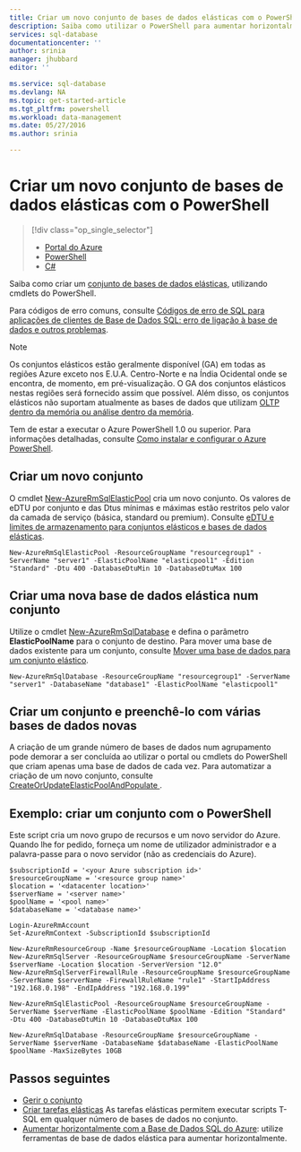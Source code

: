 ```yaml
---
title: Criar um novo conjunto de bases de dados elásticas com o PowerShell | Microsoft Docs
description: Saiba como utilizar o PowerShell para aumentar horizontalmente recursos da Base de Dados SQL do Azure, criando um conjunto de bases de dados elásticas dimensionável para gerir várias bases de dados.
services: sql-database
documentationcenter: ''
author: srinia
manager: jhubbard
editor: ''

ms.service: sql-database
ms.devlang: NA
ms.topic: get-started-article
ms.tgt_pltfrm: powershell
ms.workload: data-management
ms.date: 05/27/2016
ms.author: srinia

---
```

# Criar um novo conjunto de bases de dados elásticas com o PowerShell
> [!div class="op_single_selector"]
> * [Portal do Azure](sql-database-elastic-pool-create-portal.md)
> * [PowerShell](sql-database-elastic-pool-create-powershell.md)
> * [C#](sql-database-elastic-pool-create-csharp.md)
> 
> 

Saiba como criar um [conjunto de bases de dados elásticas](sql-database-elastic-pool.md), utilizando cmdlets do PowerShell. 

Para códigos de erro comuns, consulte [Códigos de erro de SQL para aplicações de clientes de Base de Dados SQL: erro de ligação à base de dados e outros problemas](sql-database-develop-error-messages.md).

> [!NOTE]
> Os conjuntos elásticos estão geralmente disponível (GA) em todas as regiões Azure exceto nos E.U.A. Centro-Norte e na Índia Ocidental onde se encontra, de momento, em pré-visualização.  O GA dos conjuntos elásticos nestas regiões será fornecido assim que possível. Além disso, os conjuntos elásticos não suportam atualmente as bases de dados que utilizam [OLTP dentro da memória ou análise dentro da memória](sql-database-in-memory.md).
> 
> 

Tem de estar a executar o Azure PowerShell 1.0 ou superior. Para informações detalhadas, consulte [Como instalar e configurar o Azure PowerShell](../powershell-install-configure.md).

## Criar um novo conjunto
O cmdlet [New-AzureRmSqlElasticPool](https://msdn.microsoft.com/library/azure/mt619378.aspx) cria um novo conjunto. Os valores de eDTU por conjunto e das Dtus mínimas e máximas estão restritos pelo valor da camada de serviço (básica, standard ou premium). Consulte [eDTU e limites de armazenamento para conjuntos elásticos e bases de dados elásticas](sql-database-elastic-pool.md#eDTU-and-storage-limits-for-elastic-pools-and-elastic-databases).

    New-AzureRmSqlElasticPool -ResourceGroupName "resourcegroup1" -ServerName "server1" -ElasticPoolName "elasticpool1" -Edition "Standard" -Dtu 400 -DatabaseDtuMin 10 -DatabaseDtuMax 100


## Criar uma nova base de dados elástica num conjunto
Utilize o cmdlet [New-AzureRmSqlDatabase](https://msdn.microsoft.com/library/azure/mt619339.aspx) e defina o parâmetro **ElasticPoolName** para o conjunto de destino. Para mover uma base de dados existente para um conjunto, consulte [Mover uma base de dados para um conjunto elástico](sql-database-elastic-pool-manage-powershell.md#Move-a-database-into-an-elastic-pool).

    New-AzureRmSqlDatabase -ResourceGroupName "resourcegroup1" -ServerName "server1" -DatabaseName "database1" -ElasticPoolName "elasticpool1"

## Criar um conjunto e preenchê-lo com várias bases de dados novas
A criação de um grande número de bases de dados num agrupamento pode demorar a ser concluída ao utilizar o portal ou cmdlets do PowerShell que criam apenas uma base de dados de cada vez. Para automatizar a criação de um novo conjunto, consulte [CreateOrUpdateElasticPoolAndPopulate ](https://gist.github.com/billgib/d80c7687b17355d3c2ec8042323819ae).   

## Exemplo: criar um conjunto com o PowerShell
Este script cria um novo grupo de recursos e um novo servidor do Azure. Quando lhe for pedido, forneça um nome de utilizador administrador e a palavra-passe para o novo servidor (não as credenciais do Azure).

    $subscriptionId = '<your Azure subscription id>'
    $resourceGroupName = '<resource group name>'
    $location = '<datacenter location>'
    $serverName = '<server name>'
    $poolName = '<pool name>'
    $databaseName = '<database name>'

    Login-AzureRmAccount
    Set-AzureRmContext -SubscriptionId $subscriptionId

    New-AzureRmResourceGroup -Name $resourceGroupName -Location $location
    New-AzureRmSqlServer -ResourceGroupName $resourceGroupName -ServerName $serverName -Location $location -ServerVersion "12.0"
    New-AzureRmSqlServerFirewallRule -ResourceGroupName $resourceGroupName -ServerName $serverName -FirewallRuleName "rule1" -StartIpAddress "192.168.0.198" -EndIpAddress "192.168.0.199"

    New-AzureRmSqlElasticPool -ResourceGroupName $resourceGroupName -ServerName $serverName -ElasticPoolName $poolName -Edition "Standard" -Dtu 400 -DatabaseDtuMin 10 -DatabaseDtuMax 100

    New-AzureRmSqlDatabase -ResourceGroupName $resourceGroupName -ServerName $serverName -DatabaseName $databaseName -ElasticPoolName $poolName -MaxSizeBytes 10GB



## Passos seguintes
* [Gerir o conjunto](sql-database-elastic-pool-manage-powershell.md)
* [Criar tarefas elásticas](sql-database-elastic-jobs-overview.md) As tarefas elásticas permitem executar scripts T-SQL em qualquer número de bases de dados no conjunto.
* [Aumentar horizontalmente com a Base de Dados SQL do Azure](sql-database-elastic-scale-introduction.md): utilize ferramentas de base de dados elástica para aumentar horizontalmente.

<!--HONumber=Sep16_HO3-->


